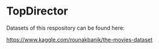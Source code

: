 # TopDirector

Datasets of this respository can be found here:

https://www.kaggle.com/rounakbanik/the-movies-dataset
